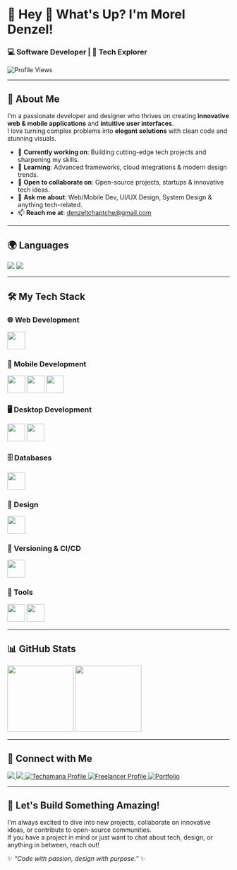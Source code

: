 # 🚀 Hey 👋 What's Up? I'm Morel Denzel!

<h3 align="left">💻 Software Developer | 🚀 Tech Explorer</h3>

<p align="left">
  <img src="https://komarev.com/ghpvc/?username=morel-d&label=Profile%20Views&color=0e75b6&style=flat" alt="Profile Views" />
</p>

---

## 🌟 About Me  
I'm a passionate developer and designer who thrives on creating **innovative web & mobile applications** and **intuitive user interfaces**.  
I love turning complex problems into **elegant solutions** with clean code and stunning visuals.

- 🔭 **Currently working on**: Building cutting-edge tech projects and sharpening my skills.  
- 🌱 **Learning**: Advanced frameworks, cloud integrations & modern design trends.  
- 👯 **Open to collaborate on**: Open-source projects, startups & innovative tech ideas.  
- 💬 **Ask me about**: Web/Mobile Dev, UI/UX Design, System Design & anything tech-related.  
- 📫 **Reach me at**: [denzeltchaptche@gmail.com](mailto:denzeltchaptche@gmail.com)  

---

## 🌍 Languages
<p align="left">
  <img src="https://img.shields.io/badge/English-%2300599C.svg?&style=for-the-badge&logo=google-translate&logoColor=white" />
  <img src="https://img.shields.io/badge/French-%2300A86B.svg?&style=for-the-badge&logo=google-translate&logoColor=white" />
</p>


---

## 🛠️ My Tech Stack  

### 🌐 Web Development  
<p align="left">
  <img src="https://skillicons.dev/icons?i=react,ts,js,bootstrap,tailwind,nodejs,php,laravel,java,rust" height="40"/>
</p>

### 📱 Mobile Development  
<p align="left">
  <img src="https://skillicons.dev/icons?i=flutter" height="40"/> 
  <img src="https://skillicons.dev/icons?i=androidstudio" height="40"/>
  <img src="https://skillicons.dev/icons?i=gradle" height="40"/>
</p>

### 🖥️ Desktop Development  
<p align="left">
  <img src="https://cdn.jsdelivr.net/gh/devicons/devicon/icons/java/java-original.svg" height="40"/> 
  <img src="https://skillicons.dev/icons?i=electron" height="40"/>
</p>

### 🗄️ Databases  
<p align="left">
  <img src="https://skillicons.dev/icons?i=mysql,mongodb,firebase" height="40"/>
</p>

### 🎨 Design  
<p align="left">
  <img src="https://skillicons.dev/icons?i=figma,illustrator,canva" height="40"/>
</p>

### 🔄 Versioning & CI/CD  
<p align="left">
  <img src="https://skillicons.dev/icons?i=git,github,githubactions" height="40"/>
</p>

### 🧰 Tools  
<p align="left">
  <img src="https://skillicons.dev/icons?i=wordpress,postman,idea,vscode,arduino,notion" height="40"/> 
  <img src="https://cdn.worldvectorlogo.com/logos/jira-1.svg" height="40"/>
</p>

---

## 📊 GitHub Stats  
<p align="left">
  <img src="https://streak-stats.demolab.com?user=morel-d&locale=en&mode=daily&theme=dracula&hide_border=false&border_radius=5" height="150"/>
  <img src="https://github-profile-trophy.vercel.app?username=morel-d&theme=dracula&column=4&row=1&margin-w=8&margin-h=8" height="150"/>
</p>

---


## 🔗 Connect with Me  
<p align="left">
  <a href="https://www.linkedin.com/in/morel-tchaptche" target="_blank">
    <img src="https://img.shields.io/badge/-LinkedIn-0077B5?style=for-the-badge&logo=linkedin&logoColor=white"/>
  </a>
  <a href="https://medium.com/@moreldenzel" target="_blank">
    <img src="https://img.shields.io/badge/-Medium-000000?style=for-the-badge&logo=medium&logoColor=white"/>
  </a>
  <a href="https://techamana.com/talent/tchaptche-morel-denzel" target="_blank">
    <img src="https://img.shields.io/badge/Techamana-00A86B?style=for-the-badge&logoColor=white" alt="Techamana Profile"/>
  </a>
  <a href="https://www.fr.freelancer.com/u/denzelt8?frm=denzelt8&sb=t" target="_blank">
    <img src="https://img.shields.io/badge/Freelancer-0077B5?style=for-the-badge&logo=freelancer&logoColor=white" alt="Freelancer Profile"/>
  </a>
<a href="https://portfolio-dd-ruddy.vercel.app/" target="_blank">
  <img src="https://img.shields.io/badge/Portfolio-FF6F00?style=for-the-badge&logo=internetexplorer&logoColor=white" alt="Portfolio"/>
</a>


</p>

---

## 🚀 Let's Build Something Amazing!  
I'm always excited to dive into new projects, collaborate on innovative ideas, or contribute to open-source communities.  
If you have a project in mind or just want to chat about tech, design, or anything in between, reach out!  

✨ *“Code with passion, design with purpose.”* ✨
